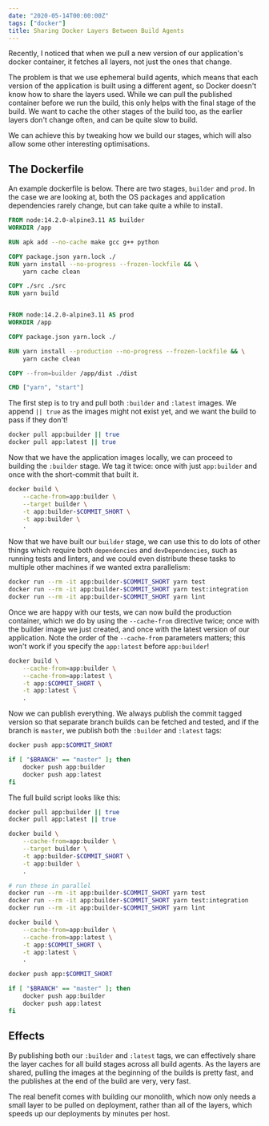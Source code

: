 ```yaml
---
date: "2020-05-14T00:00:00Z"
tags: ["docker"]
title: Sharing Docker Layers Between Build Agents
---
```


Recently, I noticed that when we pull a new version of our application's docker container, it fetches all layers, not just the ones that change.

The problem is that we use ephemeral build agents, which means that each version of the application is built using a different agent, so Docker doesn't know how to share the layers used.  While we can pull the published container before we run the build, this only helps with the final stage of the build.  We want to cache the other stages of the build too, as the earlier layers don't change often, and can be quite slow to build.

We can achieve this by tweaking how we build our stages, which will also allow some other interesting optimisations.

## The Dockerfile

An example dockerfile is below.  There are two stages, `builder` and `prod`.  In the case we are looking at, both the OS packages and application dependencies rarely change, but can take quite a while to install.

```dockerfile
FROM node:14.2.0-alpine3.11 AS builder
WORKDIR /app

RUN apk add --no-cache make gcc g++ python

COPY package.json yarn.lock ./
RUN yarn install --no-progress --frozen-lockfile && \
    yarn cache clean

COPY ./src ./src
RUN yarn build


FROM node:14.2.0-alpine3.11 AS prod
WORKDIR /app

COPY package.json yarn.lock ./

RUN yarn install --production --no-progress --frozen-lockfile && \
    yarn cache clean

COPY --from=builder /app/dist ./dist

CMD ["yarn", "start"]
```

The first step is to try and pull both `:builder` and `:latest` images.  We append `|| true` as the images might not exist yet, and we want the build to pass if they don't!

```bash
docker pull app:builder || true
docker pull app:latest || true
```

Now that we have the application images locally, we can proceed to building the `:builder` stage.  We tag it twice: once with just `app:builder` and once with the short-commit that built it.

```bash
docker build \
    --cache-from=app:builder \
    --target builder \
    -t app:builder-$COMMIT_SHORT \
    -t app:builder \
    .
```

Now that we have built our `builder` stage, we can use this to do lots of other things which require both `dependencies` and `devDependencies`, such as running tests and linters, and we could even distribute these tasks to multiple other machines if we wanted extra parallelism:

```bash
docker run --rm -it app:builder-$COMMIT_SHORT yarn test
docker run --rm -it app:builder-$COMMIT_SHORT yarn test:integration
docker run --rm -it app:builder-$COMMIT_SHORT yarn lint
```

Once we are happy with our tests, we can now build the production container, which we do by using the `--cache-from` directive twice; once with the builder image we just created, and once with the latest version of our application.  Note the order of the `--cache-from` parameters matters; this won't work if you specify the `app:latest` before `app:builder`!

```bash
docker build \
    --cache-from=app:builder \
    --cache-from=app:latest \
    -t app:$COMMIT_SHORT \
    -t app:latest \
    .
```

Now we can publish everything.  We always publish the commit tagged version so that separate branch builds can be fetched and tested, and if the branch is `master`, we publish both the `:builder` and `:latest` tags:

```bash
docker push app:$COMMIT_SHORT

if [ "$BRANCH" == "master" ]; then
    docker push app:builder
    docker push app:latest
fi
```

The full build script looks like this:

```bash
docker pull app:builder || true
docker pull app:latest || true

docker build \
    --cache-from=app:builder \
    --target builder \
    -t app:builder-$COMMIT_SHORT \
    -t app:builder \
    .

# run these in parallel
docker run --rm -it app:builder-$COMMIT_SHORT yarn test
docker run --rm -it app:builder-$COMMIT_SHORT yarn test:integration
docker run --rm -it app:builder-$COMMIT_SHORT yarn lint

docker build \
    --cache-from=app:builder \
    --cache-from=app:latest \
    -t app:$COMMIT_SHORT \
    -t app:latest \
    .

docker push app:$COMMIT_SHORT

if [ "$BRANCH" == "master" ]; then
    docker push app:builder
    docker push app:latest
fi
```

## Effects

By publishing both our `:builder` and `:latest` tags, we can effectively share the layer caches for all build stages across all build agents.  As the layers are shared, pulling the images at the beginning of the builds is pretty fast, and the publishes at the end of the build are very, very fast.

The real benefit comes with building our monolith, which now only needs a small layer to be pulled on deployment, rather than all of the layers, which speeds up our deployments by minutes per host.
